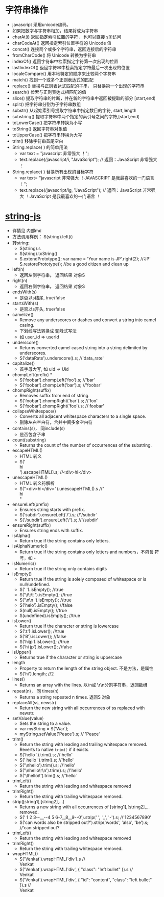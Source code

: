 # 字符串操作
* javascript 采用unicode编码。
* 如果把数字与字符串相加，结果将成为字符串
* charAt(i)	返回指定索引位置的字符， 也可以直接  s[i]访问
* charCodeAt()	返回指定索引位置字符的 Unicode 值
* concat()	连接两个或多个字符串，返回连接后的字符串
* fromCharCode()	将 Unicode 转换为字符串
* indexOf()	返回字符串中检索指定字符第一次出现的位置
* lastIndexOf()	返回字符串中检索指定字符最后一次出现的位置
* localeCompare()	用本地特定的顺序来比较两个字符串
* match()	找到一个或多个正则表达式的匹配
* replace()	替换与正则表达式匹配的子串， 只替换第一个出现的字符串
* search()	检索与正则表达式相匹配的值
* slice()	提取字符串的片断，并在新的字符串中返回被提取的部分 [start,end)
* split()	把字符串分割为子字符串数组
* substr()	从起始索引号提取字符串中指定数目的字符, start,length
* substring()	提取字符串中两个指定的索引号之间的字符,[start,end)
* toLowerCase()	把字符串转换为小写
* toString()	返回字符串对象值
* toUpperCase()	把字符串转换为大写
* trim()	移除字符串首尾空白
* String.replace( ) 的简单用法
    * var text = "javascript 非常强大 ！";
    * text.replace(/javascript/i, "JavaScript"); // 返回：JavaScript 非常强大 ！
* String.replace( ) 替换所有出现的目标字符
    * var text= "javascript 非常强大 ！JAVASCRIPT 是我最喜欢的一门语言 ！";
    * text.replace(/javascript/ig, "JavaScript"); // 返回：JavaScript 非常强大 ！JavaScript 是我最喜欢的一门语言 ！


# [string-js](https://github.com/jprichardson/string.js)
* 详情见 内部md
* 方法调用样例：  S(string).left(i)
* 转string:
    * S(string).s
    * S(string).toString()
    * S.extendPrototype();
      var name = 'Your name is JP'.right(2); //'JP'
      S.restorePrototype(); //be a good citizen and clean up
* left(n)
    * 返回左侧字符串， 返回结果 对象S
* right(n)
    * 返回右侧字符串， 返回结果 对象S
* endsWith(s)
    * 是否以s结尾, true/false
* startsWith(s)
    * 是否以s开头, true/false
* camelize()
    * Remove any underscores or dashes and convert a string into camel casing.
    * 下划线写法转换成 驼峰式写法
    * 如 user_id   =>  userId
* underscore()
    * Returns converted camel cased string into a string delimited by underscores.
    * S('dataRate').underscore().s; //'data_rate'
* capitalize()
    * 首字母大写, 如 uid  => Uid
* chompLeft(prefix)
    *
    * S('foobar').chompLeft('foo').s; //'bar'
    * S('foobar').chompLeft('bar').s; //'foobar'
* chompRight(suffix)
    * Removes suffix from end of string.
    * S('foobar').chompRight('bar').s; //'foo'
    * S('foobar').chompRight('foo').s; //'foobar'
* collapseWhitespace()
    * Converts all adjacent whitespace characters to a single space.
    * 删除左右空白符，合并中间多余空白符
* contains(s)， 同include(s)
    * 是否包含子串
* count(substring)
    * Returns the count of the number of occurrences of the substring.
* escapeHTML()
    * HTML 转义
    * S('<div>hi</div>').escapeHTML().s; //&lt;div&gt;hi&lt;/div&gt;
* unescapeHTML()
    * HTML 转义符解析
    * S("&lt;div&gt;hi&lt;/div&gt;").unescapeHTML().s //"<div>hi</div>"
* ensureLeft(prefix)
    * Ensures string starts with prefix.
    * S('subdir').ensureLeft('/').s; //'/subdir'
    * S('/subdir').ensureLeft('/').s; //'/subdir'
* ensureRight(suffix)
    * Ensures string ends with suffix.
* isAlpha()
    * Return true if the string contains only letters.
* isAlphaNumeric()
    * Return true if the string contains only letters and numbers，不包含 符号，如 -
* isNumeric()
    * Return true if the string only contains digits
* isEmpty()
    * Return true if the string is solely composed of whitespace or is null/undefined.
    * S(' ').isEmpty(); //true
    * S('\t\t\t    ').isEmpty(); //true
    * S('\n\n ').isEmpty(); //true
    * S('helo').isEmpty(); //false
    * S(null).isEmpty(); //true
    * S(undefined).isEmpty(); //true
* isLower()
    * Return true if the character or string is lowercase
    * S('z').isLower(); //true
    * S('B').isLower(); //false
    * S('hijp').isLower(); //true
    * S('hi jp').isLower(); //false
* isUpper()
    * Returns true if the character or string is uppercase
* length
    * Property to return the length of the string object. 不是方法，是属性
    * S('hi').length; //2
* lines()
    * Returns an array with the lines. 以\n或 \r\n分割字符串，返回数组
* repeat(n)， 同 times(n)
    * Returns a string repeated n times.  返回S 对象
* replaceAll(ss, newstr)
    * Return the new string with all occurrences of ss replaced with newstr.
* setValue(value)
    * Sets the string to a value.
    * var myString = S('War');
    * myString.setValue('Peace').s; // 'Peace'
* trim()
    * Return the string with leading and trailing whitespace removed. Reverts to native `trim()` if it exists.
    * S('hello ').trim().s; //'hello'
    * S(' hello ').trim().s; //'hello'
    * S('\nhello').trim().s; //'hello'
    * S('\nhello\r\n').trim().s; //'hello'
    * S('\thello\t').trim().s; //'hello'
* trimLeft()
    * Return the string with leading and whitespace removed
* trimRight()
    * Return the string with trailing whitespace removed.
* strip([string1],[string2],...)
    * Returns a new string with all occurrences of [string1],[string2],... removed.
    * S(' 1 2 3--__--4 5 6-7__8__9--0').strip(' ', '_', '-').s; //'1234567890'
    * S('can words also be stripped out?').strip('words', 'also', 'be').s; //'can    stripped out?'
* trimLeft()
    * Return the string with leading and whitespace removed
* trimRight()
    * Return the string with trailing whitespace removed.
* wrapHTML()
    * S('Venkat').wrapHTML('div').s //<div>Venkat</div>
    * S('Venkat').wrapHTML('div', {
            "class": "left bullet"
        }).s //<div class="left bullet">Venkat</div>
    * S('Venkat').wrapHTML('div', {
            "id": "content",
            "class": "left bullet"
        }).s // <div id="content" class="left bullet">Venkat</div>


